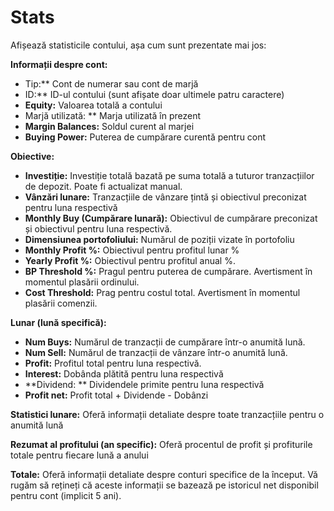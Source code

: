 # **Stats**

Afișează statisticile contului, așa cum sunt prezentate mai jos:

**Informații despre cont:**
- Tip:** Cont de numerar sau cont de marjă
- ID:** ID-ul contului (sunt afișate doar ultimele patru caractere)
- **Equity:** Valoarea totală a contului
- Marjă utilizată: ** Marja utilizată în prezent
- **Margin Balances:** Soldul curent al marjei
- **Buying Power:** Puterea de cumpărare curentă pentru cont

**Obiective:**
- **Investiție:** Investiție totală bazată pe suma totală a tuturor tranzacțiilor de depozit. Poate fi actualizat manual.
- **Vânzări lunare:** Tranzacțiile de vânzare țintă și obiectivul preconizat pentru luna respectivă
- **Monthly Buy (Cumpărare lunară):** Obiectivul de cumpărare preconizat și obiectivul pentru luna respectivă.
- **Dimensiunea portofoliului:** Numărul de poziții vizate în portofoliu
- **Monthly Profit %:** Obiectivul pentru profitul lunar %
- **Yearly Profit %:** Obiectivul pentru profitul anual %.
- **BP Threshold %:** Pragul pentru puterea de cumpărare. Avertisment în momentul plasării ordinului.
- **Cost Threshold:** Prag pentru costul total. Avertisment în momentul plasării comenzii.

**Lunar (lună specifică):**
- **Num Buys:** Numărul de tranzacții de cumpărare într-o anumită lună.
- **Num Sell:** Numărul de tranzacții de vânzare într-o anumită lună.
- **Profit:** Profitul total pentru luna respectivă.
- **Interest:** Dobânda plătită pentru luna respectivă
- **Dividend: ** Dividendele primite pentru luna respectivă
- **Profit net:** Profit total + Dividende - Dobânzi

**Statistici lunare:**
Oferă informații detaliate despre toate tranzacțiile pentru o anumită lună

**Rezumat al profitului (an specific):**
Oferă procentul de profit și profiturile totale pentru fiecare lună a anului

**Totale:**
Oferă informații detaliate despre conturi specifice de la început.
Vă rugăm să rețineți că aceste informații se bazează pe istoricul net disponibil pentru cont (implicit 5 ani).
